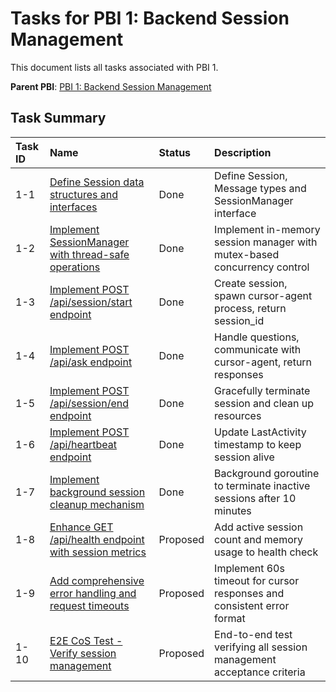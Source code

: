 # Tasks for PBI 1: Backend Session Management

This document lists all tasks associated with PBI 1.

**Parent PBI**: [PBI 1: Backend Session Management](./prd.md)

## Task Summary

| Task ID | Name | Status | Description |
| :------ | :--------------------------------------- | :------- | :--------------------------------- |
| 1-1 | [Define Session data structures and interfaces](./1-1.md) | Done | Define Session, Message types and SessionManager interface |
| 1-2 | [Implement SessionManager with thread-safe operations](./1-2.md) | Done | Implement in-memory session manager with mutex-based concurrency control |
| 1-3 | [Implement POST /api/session/start endpoint](./1-3.md) | Done | Create session, spawn cursor-agent process, return session_id |
| 1-4 | [Implement POST /api/ask endpoint](./1-4.md) | Done | Handle questions, communicate with cursor-agent, return responses |
| 1-5 | [Implement POST /api/session/end endpoint](./1-5.md) | Done | Gracefully terminate session and clean up resources |
| 1-6 | [Implement POST /api/heartbeat endpoint](./1-6.md) | Done | Update LastActivity timestamp to keep session alive |
| 1-7 | [Implement background session cleanup mechanism](./1-7.md) | Done | Background goroutine to terminate inactive sessions after 10 minutes |
| 1-8 | [Enhance GET /api/health endpoint with session metrics](./1-8.md) | Proposed | Add active session count and memory usage to health check |
| 1-9 | [Add comprehensive error handling and request timeouts](./1-9.md) | Proposed | Implement 60s timeout for cursor responses and consistent error format |
| 1-10 | [E2E CoS Test - Verify session management](./1-10.md) | Proposed | End-to-end test verifying all session management acceptance criteria |


